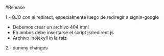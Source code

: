 #Release

1.- OJO con el redirect, especialmente luego de rediregir a signin-google

 - Debemos crear un archivo 404.html
 - En ambos debe insertarse el script js/redirect.js
 - Archivo .nojekyll in la raiz

2.- dummy changes
